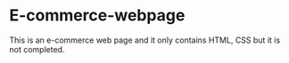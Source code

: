 # E-commerce-webpage
This is an e-commerce web page and it only contains HTML, CSS but it is not completed.
